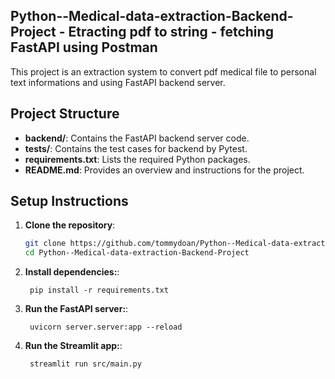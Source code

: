 ## Python--Medical-data-extraction-Backend-Project - Etracting pdf to string - fetching FastAPI using Postman

This project is an extraction system to convert pdf medical file to personal text informations and using FastAPI backend server.


## Project Structure

- **backend/**: Contains the FastAPI backend server code.
- **tests/**: Contains the test cases for backend by Pytest.
- **requirements.txt**: Lists the required Python packages.
- **README.md**: Provides an overview and instructions for the project.


## Setup Instructions

1. **Clone the repository**:
   ```bash
   git clone https://github.com/tommydoan/Python--Medical-data-extraction-Backend-Project.git
   cd Python--Medical-data-extraction-Backend-Project
   ```
1. **Install dependencies:**:   
   ```commandline
    pip install -r requirements.txt
   ```
1. **Run the FastAPI server:**:   
   ```commandline
    uvicorn server.server:app --reload
   ```
1. **Run the Streamlit app:**:   
   ```commandline
    streamlit run src/main.py
   ```
